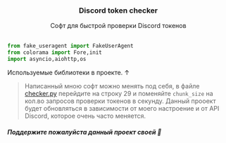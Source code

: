 <div align="center">
<h3>Discord token checker</h3>
Софт для быстрой проверки Discord токенов
</div>
<br>

``` python
from fake_useragent import FakeUserAgent
from colorama import Fore,init
import asyncio,aiohttp,os
```
Используемые библиотеки в проекте. ↑
<br>

> Написанный мною софт можно менять под себя, в файле [checker.py](https://github.com/LILOBONdev/Disocrd-token-checker/blob/main/checker.py) перейдите на строку 29 и поменяйте `chunk_size` на кол.во запросов проверки токенов в секунду.
> Данный прооект будет обновляться в зависимости от моего настроение и от API Discord, которое очень часто меняется.

##### Поддержите пожалуйста данный проект своей 🌟
